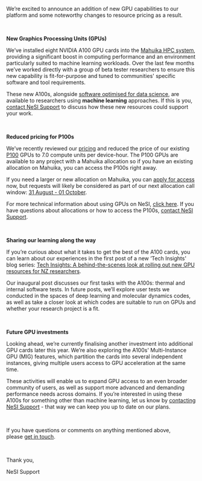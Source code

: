 We’re excited to announce an addition of new GPU capabilities to our
platform and some noteworthy changes to resource pricing as a result.

 

**New Graphics Processing Units (GPUs)**

We’ve installed eight NVIDIA A100 GPU cards into the [Mahuika HPC
system](https://support.nesi.org.nz/hc/en-gb/articles/360000163575-Mahuika),
providing a significant boost in computing performance and an
environment particularly suited to machine learning workloads. Over the
last few months we’ve worked directly with a group of beta tester
researchers to ensure this new capability is fit-for-purpose and tuned
to communities' specific software and tool requirements. 

<span class="fabric-editor-annotation" data-mark-type="annotation"
data-mark-annotation-type="inlineComment"
data-id="11fb2a95-f615-44ef-94d4-233f43bf06ea">These new A100s,
alongside </span>[<span class="fabric-editor-annotation"
data-mark-type="annotation" data-mark-annotation-type="inlineComment"
data-id="11fb2a95-f615-44ef-94d4-233f43bf06ea">software optimised for
data
science</span>](https://support.nesi.org.nz/hc/en-gb/articles/360004558895-What-software-environments-on-NeSI-are-optimised-for-Machine-Learning-approaches-)<span
class="fabric-editor-annotation" data-mark-type="annotation"
data-mark-annotation-type="inlineComment"
data-id="11fb2a95-f615-44ef-94d4-233f43bf06ea">, are available to
researchers using </span>**<span class="fabric-editor-annotation"
data-mark-type="annotation" data-mark-annotation-type="inlineComment"
data-id="11fb2a95-f615-44ef-94d4-233f43bf06ea">machine
learning</span>**<span class="fabric-editor-annotation"
data-mark-type="annotation" data-mark-annotation-type="inlineComment"
data-id="11fb2a95-f615-44ef-94d4-233f43bf06ea"> approaches. If this is
you, </span>[<span class="fabric-editor-annotation"
data-mark-type="annotation" data-mark-annotation-type="inlineComment"
data-id="11fb2a95-f615-44ef-94d4-233f43bf06ea">contact NeSI
Support</span>](mailto:https://support.nesi.org.nz/hc/en-gb/requests/new)<span
class="fabric-editor-annotation" data-mark-type="annotation"
data-mark-annotation-type="inlineComment"
data-id="11fb2a95-f615-44ef-94d4-233f43bf06ea"> to discuss how these new
resources could support your work.</span>

 

**Reduced pricing for P100s**

We’ve recently reviewed our
[pricing](https://support.nesi.org.nz/hc/en-gb/articles/360001385735-What-is-an-allocation-)
and reduced the price of our existing
[P100](https://www.nvidia.com/en-us/data-center/tesla-p100/) GPUs to 7.0
compute units per device-hour. The P100 GPUs are available to any
project with a Mahuika allocation so if you have an existing allocation
on Mahuika, you can access the P100s right away.

If you need a larger or new allocation on Mahuika, you can [apply for
access](https://www.nesi.org.nz/services/applyforaccess) now, but
requests will likely be considered as part of our next allocation call
window: [<span class="fabric-editor-annotation"
data-mark-type="annotation" data-mark-annotation-type="inlineComment"
data-id="002aaecf-7fd3-4a49-846d-50a7a88096a6">31 August - 01
October</span>](https://www.nesi.org.nz/services/high-performance-computing-and-analytics/guidelines/allocations-allocation-classes-review#window).

<span class="fabric-editor-annotation" data-mark-type="annotation"
data-mark-annotation-type="inlineComment"
data-id="27b58294-6e03-46a6-921a-0652d7a5b841">For more technical
information</span> about using GPUs on NeSI, [click
here](https://support.nesi.org.nz/hc/en-gb/articles/360001471955). If
you have questions about allocations or how to access the P100s,
[contact NeSI
Support](mailto:https://support.nesi.org.nz/hc/en-gb/requests/new).

 

**Sharing our learning along the way**

If you’re curious about what it takes to get the best of the A100 cards,
you can learn about our experiences in the first post of a new ‘Tech
Insights' blog series: [Tech Insights: A behind-the-scenes look at
rolling out new GPU resources for NZ
researchers](https://www.nesi.org.nz/case-studies/tech-insights-behind-scenes-look-rolling-out-new-gpu-resources-nz-researchers).

Our inaugural post discusses our first tasks with the A100s: thermal and
internal software tests. In future posts, we’ll explore user tests we
conducted in the spaces of deep learning and molecular dynamics codes,
as well as take a closer look at which codes are suitable to run on GPUs
and whether your research project is a fit.

 

**Future GPU investments**

Looking ahead, we’re currently finalising another investment into
additional GPU cards later this year. We’re also exploring the A100s'
Multi-Instance GPU (MIG) features, which partition the cards into
several independent instances, giving multiple users access to GPU
acceleration at the same time.

These activities will enable us to expand GPU access to an even broader
community of users, as well as support more advanced and demanding
performance needs across domains. <span class="fabric-editor-annotation"
data-mark-type="annotation" data-mark-annotation-type="inlineComment"
data-id="d92de427-dd8f-4965-a484-8faf3deebc67">If you’re interested in
using these A100s for something other than machine learning, let us know
by </span>[<span class="fabric-editor-annotation"
data-mark-type="annotation" data-mark-annotation-type="inlineComment"
data-id="d92de427-dd8f-4965-a484-8faf3deebc67">contacting NeSI
Support</span>](mailto:https://support.nesi.org.nz/hc/en-gb/requests/new)<span
class="fabric-editor-annotation" data-mark-type="annotation"
data-mark-annotation-type="inlineComment"
data-id="d92de427-dd8f-4965-a484-8faf3deebc67"> - that way we can keep
you up to date on our plans. </span>

 

If you have questions or comments on anything mentioned above,
please [get in
touch](https://support.nesi.org.nz/hc/en-gb/requests/new).

 

Thank you,

NeSI Support
